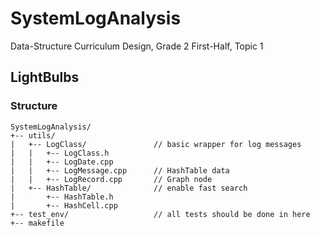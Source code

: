 # SystemLogAnalysis
Data-Structure Curriculum Design, Grade 2 First-Half, Topic 1

## LightBulbs

### Structure

```
SystemLogAnalysis/
+-- utils/
|   +-- LogClass/               // basic wrapper for log messages
|   |   +-- LogClass.h
|   |   +-- LogDate.cpp
|   |   +-- LogMessage.cpp      // HashTable data
|   |   +-- LogRecord.cpp       // Graph node
|   +-- HashTable/              // enable fast search
|       +-- HashTable.h
|       +-- HashCell.cpp
+-- test_env/                   // all tests should be done in here
+-- makefile
```

